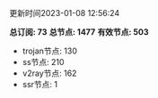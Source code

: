 更新时间2023-01-08 12:56:24

**总订阅: 73**
**总节点: 1477**
**有效节点: 503**
- trojan节点: 130
- ss节点: 210
- v2ray节点: 162
- ssr节点: 1
